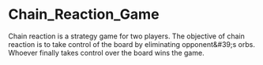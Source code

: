 # Chain_Reaction_Game
Chain reaction is a strategy game for two players. The objective of chain reaction is to take control of the board by eliminating opponent&amp;#39;s orbs. Whoever finally takes control over the board wins the game.
